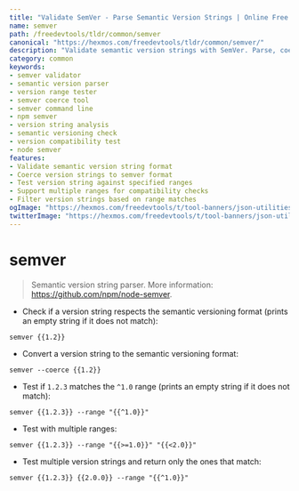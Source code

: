 ```yaml
---
title: "Validate SemVer - Parse Semantic Version Strings | Online Free DevTools by Hexmos"
name: semver
path: /freedevtools/tldr/common/semver
canonical: "https://hexmos.com/freedevtools/tldr/common/semver/"
description: "Validate semantic version strings with SemVer. Parse, coerce, and test version ranges for compatibility. Free online tool, no registration required."
category: common
keywords:
- semver validator
- semantic version parser
- version range tester
- semver coerce tool
- semver command line
- npm semver
- version string analysis
- semantic versioning check
- version compatibility test
- node semver
features:
- Validate semantic version string format
- Coerce version strings to semver format
- Test version string against specified ranges
- Support multiple ranges for compatibility checks
- Filter version strings based on range matches
ogImage: "https://hexmos.com/freedevtools/t/tool-banners/json-utilities-banner.png"
twitterImage: "https://hexmos.com/freedevtools/t/tool-banners/json-utilities-banner.png"
---
```


# semver

> Semantic version string parser.
> More information: <https://github.com/npm/node-semver>.

- Check if a version string respects the semantic versioning format (prints an empty string if it does not match):

`semver {{1.2}}`

- Convert a version string to the semantic versioning format:

`semver --coerce {{1.2}}`

- Test if `1.2.3` matches the `^1.0` range (prints an empty string if it does not match):

`semver {{1.2.3}} --range "{{^1.0}}"`

- Test with multiple ranges:

`semver {{1.2.3}} --range "{{>=1.0}}" "{{<2.0}}"`

- Test multiple version strings and return only the ones that match:

`semver {{1.2.3}} {{2.0.0}} --range "{{^1.0}}"`

